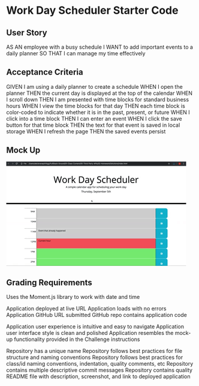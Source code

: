 # Work Day Scheduler Starter Code

## User Story
AS AN employee with a busy schedule
I WANT to add important events to a daily planner
SO THAT I can manage my time effectively

## Acceptance Criteria
GIVEN I am using a daily planner to create a schedule
WHEN I open the planner
THEN the current day is displayed at the top of the calendar
WHEN I scroll down
THEN I am presented with time blocks for standard business hours
WHEN I view the time blocks for that day
THEN each time block is color-coded to indicate whether it is in the past, present, or future
WHEN I click into a time block
THEN I can enter an event
WHEN I click the save button for that time block
THEN the text for that event is saved in local storage
WHEN I refresh the page
THEN the saved events persist

## Mock Up
![Mock Up GIF](./assets/images/mock-up.gif)

## Grading Requirements
Uses the Moment.js library to work with date and time

Application deployed at live URL
Application loads with no errors
Application GitHub URL submitted
GitHub repo contains application code

Application user experience is intuitive and easy to navigate
Application user interface style is clean and polished
Application resembles the mock-up functionality provided in the Challenge instructions

Repository has a unique name
Repository follows best practices for file structure and naming conventions
Repository follows best practices for class/id naming conventions, indentation, quality comments, etc
Repository contains multiple descriptive commit messages
Repository contains quality README file with description, screenshot, and link to deployed application